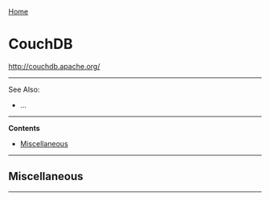 [Home](Readme.md)
# CouchDB

http://couchdb.apache.org/

---

See Also:

- ...

---

**Contents**

- [Miscellaneous](CouchDB.md#miscellaneous)

---

## Miscellaneous

---
